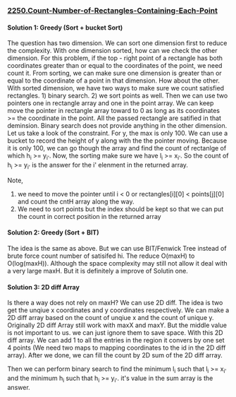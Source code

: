 ### [2250.Count-Number-of-Rectangles-Containing-Each-Point](https://leetcode.com/problems/count-number-of-rectangles-containing-each-point/)

#### Solution 1: Greedy (Sort + bucket Sort)

The question has two dimension. We can sort one dimension first to reduce the complexity. With one dimension sorted, how can we check the other dimension. For this problem, if the top - right point of a rectangle has both coordinates greater than or equal to the coordinates of the point, we need count it. From sorting, we can make sure one dimension is greater than or equal to the coordinate of a point in that dimension. How about the other. With sorted dimension, we have two ways to make sure we count satisfied rectangles. 1) binary search. 2) we sort points as well. Then we can use two pointers one in rectangle array and one in the point array. We can keep move the pointer in rectangle array toward to 0 as long as its coordinates >= the coordinate in the point. All the passed rectangle are satified in that deminsion. Binary search does not provide anything in the other dimension. Let us take a look of the constraint. For y, the max is only 100. We can use a bucket to record the height of y along with the the pointer moving. Because it is only 100, we can go though the array and find the count of rectanlge of which h<sub>i</sub> >= y<sub>i'</sub>. Now, the sorting make sure we have l<sub>i</sub> >= x<sub>i'</sub>. So the count of h<sub>i</sub> >= y<sub>i'</sub> is the answer for the i' elenment in the returned array.

Note,
1. we need to move the pointer until i < 0  or rectangles[i][0] < points[j][0] and count the cntH array along the way.
2. We need to sort points but the index should be kept so that we can put the count in correct position in the returned array

#### Solution 2: Greedy (Sort + BIT)

The idea is the same as above. But we can use BIT/Fenwick Tree instead of brute force count number of satisifed hi. The reduce O(maxH) to O(log(maxH)). Although the space complexity may still not allow it deal with a very large maxH. But it is definitely a improve of Solutin one.


#### Solution 3: 2D diff Array

Is there a way does not rely on maxH? We can use 2D diff. The idea is two get the unqiue x coordinates and y coordinates respectively. We can make a 2D diff array based on the count of unqiue x and the count of unique y. Originally 2D diff Array still work with maxX and maxY. But the middle value is not important to us. we can just ignore them to save space. With this 2D diff array. We can add 1 to all the entries in the region it convers by one set 4 points (We need two maps to mapping coordinates to the id in the 2D diff array). After we done, we can fill the count by 2D sum of the 2D diff array.

Then we can perform binary search to find the minimum l<sub>i</sub> such that l<sub>i</sub> >= x<sub>i'</sub> and  the minimum h<sub>i</sub> such that h<sub>i</sub> >= y<sub>i'</sub>. it's value in the sum array is the answer.
